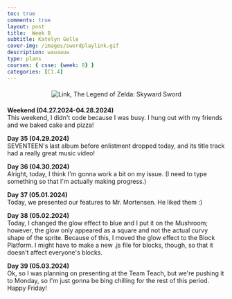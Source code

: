 ```yaml
---
toc: true
comments: true
layout: post
title:  Week 8
subtitle: Katelyn Gelle
cover-img: /images/swordplaylink.gif
description: wauaauw
type: plans
courses: { csse: {week: 8} }
categories: [C1.4]
---
```


<div style="text-align: center; margin-top: 20px; margin-bottom: 20px;">
  <img src="{{site.baseurl}}/images/anito/canyouhearmelink.gif" alt="Link, The Legend of Zelda: Skyward Sword" />
</div>  

**Weekend (04.27.2024-04.28.2024)**  
This weekend, I didn't code because I was busy. I hung out with my friends and we baked cake and pizza!  

**Day 35 (04.29.2024)**  
SEVENTEEN's last album before enlistment dropped today, and its title track had a really great music video!  

**Day 36 (04.30.2024)**  
Alright, today, I think I'm gonna work a bit on my issue. (I need to type something so that I'm actually making progress.)  

**Day 37 (05.01.2024)**  
Today, we presented our features to Mr. Mortensen. He liked them :)  

**Day 38 (05.02.2024)**  
Today, I changed the glow effect to blue and I put it on the Mushroom; however, the glow only appeared as a square and not the actual curvy shape of the sprite. Because of this, I moved the glow effect to the Block Platform. I might have to make a new .js file for blocks, though, so that it doesn't affect everyone's blocks.  

**Day 39 (05.03.2024)**  
Ok, so I was planning on presenting at the Team Teach, but we're pushing it to Monday, so I'm just gonna be bing chilling for the rest of this period. Happy Friday!